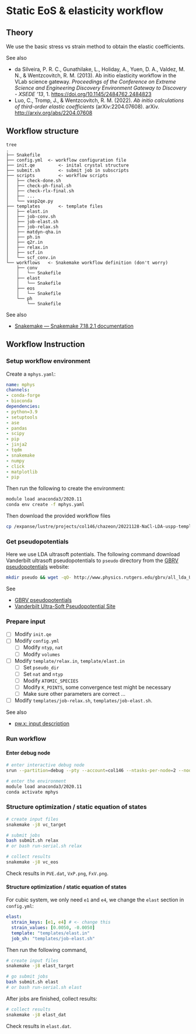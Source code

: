 # Static EoS & elasticity workflow



## Theory

We use the basic stress vs strain method to obtain the elastic coefficients.

See also

- da Silveira, P. R. C., Gunathilake, L., Holiday, A., Yuen, D. A., Valdez, M. N., & Wentzcovitch, R. M. (2013). Ab initio elasticity workflow in the VLab science gateway. *Proceedings of the Conference on Extreme Science and Engineering Discovery Environment Gateway to Discovery - XSEDE ’13*, 1. https://doi.org/10.1145/2484762.2484823
- Luo, C., Tromp, J., & Wentzcovitch, R. M. (2022). *Ab initio calculations of third-order elastic coefficients* (arXiv:2204.07608). arXiv. http://arxiv.org/abs/2204.07608

## Workflow structure

```
tree
.
├── Snakefile
├── config.yml 	<- workflow configuration file
├── init.qe			<- inital crystal structure
├── submit.sh		<- submit job in subscripts
├── scripts			<- workflow scripts
│   ├── check-done.sh
│   ├── check-ph-final.sh
│   ├── check-rlx-final.sh
│   ├── ...
│   └── vasp2qe.py
├── templates		<- template files
│   ├── elast.in
│   ├── job-conv.sh
│   ├── job-elast.sh
│   ├── job-relax.sh
│   ├── matdyn-qha.in
│   ├── ph.in
│   ├── q2r.in
│   ├── relax.in
│   ├── scf.in
│   └── scf_conv.in
└── workflows 	<- Snakemake workflow definition (don't worry) 
    ├── conv
    │   └── Snakefile
    ├── elast
    │   └── Snakefile
    ├── eos
    │   └── Snakefile
    └── ph
        └── Snakefile
```

See also

- [Snakemake — Snakemake 7.18.2.1 documentation](https://snakemake.readthedocs.io/en/stable/)

## Workflow Instruction

### Setup workflow environment

Create a `mphys.yaml`:

```yaml
name: mphys
channels:
- conda-forge
- bioconda
dependencies:
- python=3.9
- setuptools
- ase
- pandas
- scipy
- pip
- jinja2
- tqdm
- snakemake
- numpy
- click
- matplotlib
- pip
```

Then run the following to create the environment:

```bash
module load anaconda3/2020.11
conda env create -f mphys.yaml
```

Then download the provided workflow files

````bash
cp /expanse/lustre/projects/col146/chazeon/20221128-NaCl-LDA-uspp-template .
````

### Get pseudopotentials

Here we use LDA ultrasoft potentials. The following command download Vanderbilt ultrasoft pseudopotentials to `pseudo` directory from the [GBRV pseudopotentials](http://www.physics.rutgers.edu/gbrv/) website:

```bash
mkdir pseudo && wget -qO- http://www.physics.rutgers.edu/gbrv/all_lda_UPF_v1.5.tar.gz | tar -xzv -C pseudo
```

See

- [GBRV pseudopotentials](http://www.physics.rutgers.edu/gbrv/)
- [Vanderbilt Ultra-Soft Pseudopotential Site](http://www.physics.rutgers.edu/~dhv/uspp/index.html)

### Prepare input

- [ ] Modify `init.qe`
- [ ] Modify `config.yml`
  - [ ] Modify `ntyp`, `nat`
  - [ ] Modify `volumes`
- [ ] Modify `template/relax.in`, `template/elast.in`
  - [ ] Set `pseudo_dir`
  - [ ] Set `nat` and `ntyp`
  - [ ] Modify `ATOMIC_SPECIES`
  - [ ] Modify `K_POINTS`, some convergence test might be necessary
  - [ ] Make sure other parameters are correct ...
- [ ] Modify `templates/job-relax.sh`, `templates/job-elast.sh`.

See also

- [pw.x: input description](https://www.quantum-espresso.org/Doc/INPUT_PW.html)

### Run workflow

#### Enter debug node

```bash
# enter interactive debug node
srun --partition=debug --pty --account=col146 --ntasks-per-node=2 --nodes=1 --mem=96G -t 00:30:00 --wait=0 --export=ALL /bin/bash

# enter the environment
module load anaconda3/2020.11
conda activate mphys
```

### Structure optimization / static equation of states

```bash
# create input files
snakemake -j8 vc_target

# submit jobs
bash submit.sh relax
# or bash run-serial.sh relax

# collect results
snakemake -j8 vc_eos
```

Check results in `PVE.dat`, `VxP.png`, `FxV.png`.

#### Structure optimization / static equation of states

For cubic system, we only need `e1` and `e4`, we change the `elast` section in `config.yml`:

```yaml
elast:
  strain_keys: [e1, e4] # <- change this
  strain_values: [0.0050, -0.0050]
  template: "templates/elast.in"
  job_sh: "templates/job-elast.sh"
```

Then run the following command, 

```bash
# create input files
snakemake -j8 elast_target

# go submit jobs
bash submit.sh elast
# or bash run-serial.sh elast
```

After jobs are finished, collect results:

```bash
# collect results
snakemake -j8 elast_dat
```

Check results in `elast.dat`.